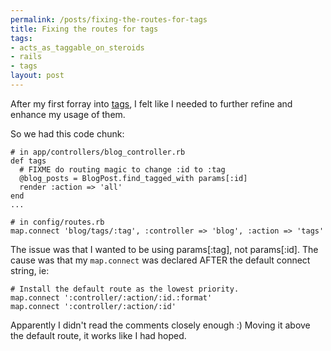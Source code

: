 ```yaml
--- 
permalink: /posts/fixing-the-routes-for-tags
title: Fixing the routes for tags
tags: 
- acts_as_taggable_on_steroids
- rails
- tags
layout: post
---
```

After my first forray into [tags](/blog/permalink/that-s-a-lot-of-tags.html), I felt like I needed to further refine and enhance my usage of them.

So we had this code chunk:

    # in app/controllers/blog_controller.rb
    def tags
      # FIXME do routing magic to change :id to :tag
      @blog_posts = BlogPost.find_tagged_with params[:id]
      render :action => 'all'
    end
	...
	
    # in config/routes.rb
    map.connect 'blog/tags/:tag', :controller => 'blog', :action => 'tags'

The issue was that I wanted to be using params[:tag], not params[:id]. The cause was that my `map.connect` was declared AFTER the default connect string, ie:

    # Install the default route as the lowest priority.
    map.connect ':controller/:action/:id.:format'
    map.connect ':controller/:action/:id'

Apparently I didn't read the comments closely enough :) Moving it above the default route, it works like I had hoped.